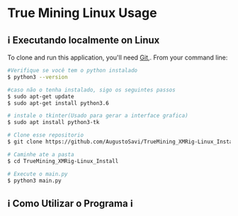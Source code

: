 # True Mining Linux Usage

## :information_source: Executando localmente on Linux
To clone and run this application, you'll need [Git](https://git-scm.com),. From your command line:

```bash
#Verifique se você tem o python instalado
$ python3 --version

#caso não o tenha instalado, sigo os seguintes passos
$ sudo apt-get update
$ sudo apt-get install python3.6

# instale o tkinter(Usado para gerar a interface grafica)
$ sudo apt install python3-tk

# Clone esse repositorio
$ git clone https://github.com/AugustoSavi/TrueMining_XMRig-Linux_Install.git

# Caminhe ate a pasta 
$ cd TrueMining_XMRig-Linux_Install

# Execute o main.py
$ python3 main.py
```
## :information_source: Como Utilizar o Programa :information_source:


<!--
# Usage:

#### to install:
copy your xmrig config.json to your Desktop. If it doesn't works, copy to /home/$USER/xmrig/

then, execute
> sudo rm -rf TrueMining_XMRig-Linux_Install.sh && wget https://raw.githubusercontent.com/True-Mining/TrueMining_XMRig-Linux_Install/main/TrueMining_XMRig-Linux_Install.sh && sudo chmod 777 TrueMining_XMRig-Linux_Install.sh && ./TrueMining_XMRig-Linux_Install.sh

#### to disable autorun at system startup
> sudo systemctl disable TrueMining-XMRig

#### to start miner in a terminal graphically:
> bash /home/$USER/TrueMining-XMRig.sh

_use 'sudo' to run with root permissions_

-->